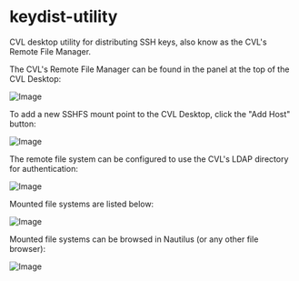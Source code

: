 keydist-utility
===============

CVL desktop utility for distributing SSH keys, also know as the CVL's Remote File Manager.

The CVL's Remote File Manager can be found in the panel at the top of the CVL Desktop:

![Image](https://raw.github.com/CVL-dev/keydist-utility/master/images/CVL%20Remote%20File%20Manager.png?raw=true)

To add a new SSHFS mount point to the CVL Desktop, click the "Add Host" button:

![Image](https://raw.github.com/CVL-dev/keydist-utility/master/images/CVL%20Remote%20File%20Manager%20SSHFS%20mounting%20MyTardis.png?raw=true)

The remote file system can be configured to use the CVL's LDAP directory for authentication:

![Image](https://raw.github.com/CVL-dev/keydist-utility/master/images/CVL%20Remote%20File%20Manager%20LDAP%20authentication%20for%20MyTardis%20SSHFS%20mount.png?raw=true)

Mounted file systems are listed below:

![Image](https://raw.github.com/CVL-dev/keydist-utility/master/images/CVL%20Remote%20File%20Manager%20Mounted.png?raw=true)

Mounted file systems can be browsed in Nautilus (or any other file browser):

![Image](https://raw.github.com/CVL-dev/keydist-utility/master/images/MyTardis%20SSHFS%20mount%20on%20CVL%20Desktop.png?raw=true)
